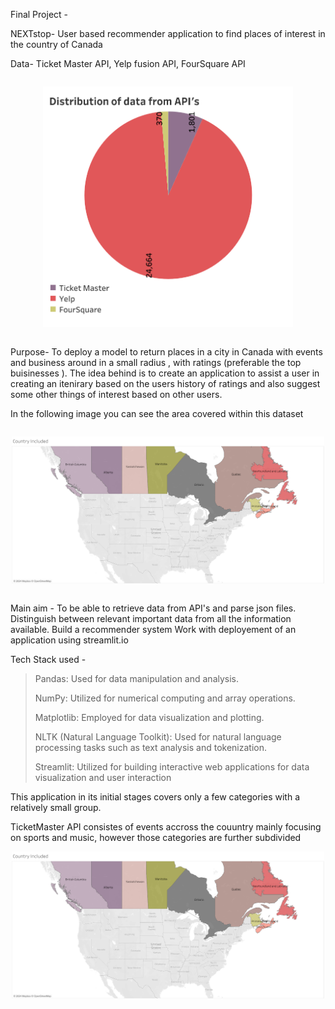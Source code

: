 Final Project - 

NEXTstop-	User based recommender application to find places of interest in the country of Canada

Data- 
	Ticket Master API,  Yelp fusion API, FourSquare API 
 
<div style="display: flex; justify-content: center;">
    <p align="center">
        <img src="Data/Image/API%20distribution%20DB.png" width="400">
    </p>
</div>

Purpose-
	 To deploy a model to return places in a city in Canada with events and business around in a small radius , with ratings (preferable the top buisinesses ). The idea behind is to create an application to assist a user in creating an itenirary  based on the users history of ratings and also suggest some other things of interest based on other users.
 <p> In the following image you can see the area covered within this dataset </p>

  <div style="display: flex; justify-content: center;">
    <p align="center">
        <img src="Data/Image/Country Included.png" width="500">
    </p>
</div>

  

Main aim - 
	To be able to retrieve data from API's and parse json files. Distinguish between relevant important data from all the information available. 
	Build a recommender system 
	Work with deployement of an application using streamlit.io
 
 Tech Stack used - 
 <blockquote>
 	<t><p>Pandas: Used for data manipulation and analysis.</p></t>
 	<p>NumPy: Utilized for numerical computing and array operations.</p>
 	<p>Matplotlib: Employed for data visualization and plotting.</p>
	<p>NLTK (Natural Language Toolkit): Used for natural language processing tasks such as text analysis and tokenization.</p>
	<p>Streamlit: Utilized for building interactive web applications for data visualization and user interaction</p>
 </blockquote>
 

<p>This application in its initial stages covers only a few categories with a relatively small group. </p>
TicketMaster API consistes of events accross the couuntry mainly focusing on sports and music, however those categories are further subdivided 
  <div style="display: flex; justify-content: center;">
    <p align="center">
        <img src="Data/Image/Country Included.png" width="500">
    </p>
</div>

 
